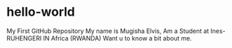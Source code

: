 # hello-world
My First GitHub Repository
My name is Mugisha Elvis, Am a Student at Ines-RUHENGERI IN Africa (RWANDA)
Want u to know a bit about me.
